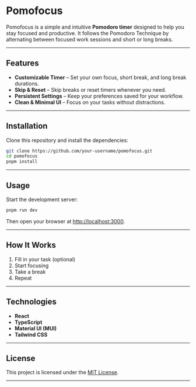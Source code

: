 # Pomofocus

Pomofocus is a simple and intuitive **Pomodoro timer** designed to help you stay focused and productive.
It follows the Pomodoro Technique by alternating between focused work sessions and short or long breaks.

---

## Features

- **Customizable Timer** – Set your own focus, short break, and long break durations.
- **Skip & Reset** – Skip breaks or reset timers whenever you need.
- **Persistent Settings** – Keep your preferences saved for your workflow.
- **Clean & Minimal UI** – Focus on your tasks without distractions.

---

## Installation

Clone this repository and install the dependencies:

```bash
git clone https://github.com/your-username/pomofocus.git
cd pomofocus
pnpm install
```

---

## Usage

Start the development server:

```bash
pnpm run dev
```

Then open your browser at [http://localhost:3000](http://localhost:3000).

---

## How It Works

1. Fill in your task (optional)
2. Start focusing
3. Take a break
4. Repeat

---

## Technologies

- **React**
- **TypeScript**
- **Material UI (MUI)**
- **Tailwind CSS**

---

## License

This project is licensed under the [MIT License](LICENSE).

---
